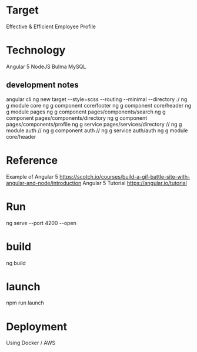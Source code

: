 # Target
Effective &amp; Efficient Employee Profile

# Technology
Angular 5
NodeJS
Bulma
MySQL

## development notes

angular cli
ng new target --style=scss --routing --minimal --directory ./
ng g module core
ng g component core/footer
ng g component core/header
ng g module pages
ng g component pages/components/search
ng g component pages/components/directory
ng g component pages/components/profile
ng g service pages/services/directory
// ng g module auth
// ng g component auth
// ng g service auth/auth
ng g module core/header

# Reference
Example of Angular 5
https://scotch.io/courses/build-a-gif-battle-site-with-angular-and-node/introduction
Angular 5 Tutorial
https://angular.io/tutorial

# Run
ng serve --port 4200 --open

# build
ng build

# launch
npm run launch

# Deployment
Using Docker / AWS
